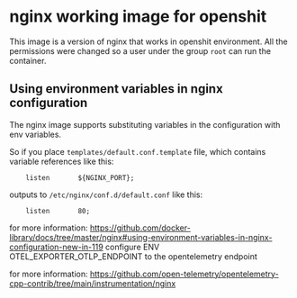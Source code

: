 # nginx working image for openshit
This image is a version of nginx that works in openshit environment.
All the permissions were changed so a user under the group `root` can run the container.

## Using environment variables in nginx configuration
The nginx image supports substituting variables in the configuration with env  variables.

So if you place `templates/default.conf.template` file, which contains variable references like this:
```
	listen       ${NGINX_PORT};
```
outputs to `/etc/nginx/conf.d/default.conf` like this:
```
	listen       80;
```
for more information: https://github.com/docker-library/docs/tree/master/nginx#using-environment-variables-in-nginx-configuration-new-in-119
configure ENV OTEL_EXPORTER_OTLP_ENDPOINT to the opentelemetry endpoint 

for more information:
https://github.com/open-telemetry/opentelemetry-cpp-contrib/tree/main/instrumentation/nginx 
